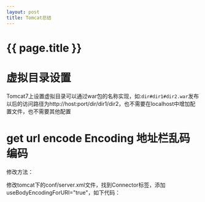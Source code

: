 ```yaml
---
layout: post
title: Tomcat总结
---
```

{{ page.title }}
================

# 虚拟目录设置

Tomcat7上设置虚拟目录可以通过war包的名称实现，如:`dir#dir1#dir2.war`发布以后的访问路径为http://host:port/dir/dir1/dir2，也不需要在localhost中增加配置文件，也不需要其他配置


# get url encode Encoding 地址栏乱码 编码

修改方法：

修改tomcat下的conf/server.xml文件，找到Connector标签，添加useBodyEncodingForURI="true"，如下代码：

<Connector port="8080" useBodyEncodingForURI="true" protocol="HTTP/1.1"
connectionTimeout="20000"
redirectPort="8443" />